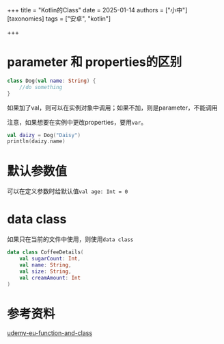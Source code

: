 +++
title = "Kotlin的Class"
date = 2025-01-14
authors = ["小中"]
[taxonomies]
tags = ["安卓", "kotlin"]

+++

# parameter 和 properties的区别

```kt
class Dog(val name: String) {
	//do something
}
```

如果加了val，则可以在实例对象中调用；如果不加，则是parameter，不能调用

注意，如果想要在实例中更改properties，要用`var`。

```kt
val daizy = Dog("Daisy")
println(daizy.name)
```

# 默认参数值

可以在定义参数时给默认值`val age: Int = 0`

# data class

如果只在当前的文件中使用，则使用`data class`

```kt
data class CoffeeDetails(
    val sugarCount: Int,
    val name: String,
    val size: String,
    val creamAmount: Int
)
```

# 参考资料

[udemy-eu-function-and-class](https://tutorials.eu/basic-kotlin-syntax-functions-objects-and-classes-in-kotlin-day-3-android-14-masterclass/)

